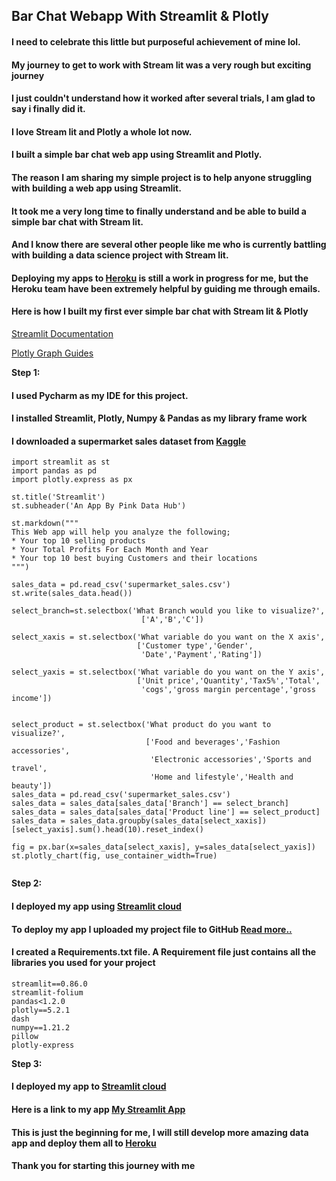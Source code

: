## Bar Chat Webapp With Streamlit & Plotly

#### I need to celebrate this little but purposeful achievement of mine lol.

#### My journey to get to work with Stream lit was a very rough but exciting journey

#### I just couldn't understand how it worked after several trials, I am glad to say i finally did it.

#### I love Stream lit and Plotly a whole lot now.

#### I built a simple bar chat web app using Streamlit and Plotly. 

#### The reason I am sharing my simple project is to help anyone struggling with building a web app using Streamlit.

#### It took me a very long time to finally understand and be able to build a simple bar chat with Stream lit.

#### And I know there are several other people like me who is currently battling with building a data science project with Stream lit.

#### Deploying my apps to [Heroku](https://www.heroku.com/) is still a work in progress for me, but the Heroku team have been extremely helpful by guiding me through emails.

#### Here is how I built my first ever simple bar chat with Stream lit & Plotly 

[Streamlit Documentation](https://docs.streamlit.io/)

[Plotly Graph Guides](https://plotly.com/python/)

**Step 1:**
#### I used Pycharm as my IDE for this project.

#### I installed Streamlit, Plotly, Numpy & Pandas as my library frame work

#### I downloaded a supermarket sales dataset from [Kaggle](https://www.kaggle.com/datasets)


```
import streamlit as st
import pandas as pd
import plotly.express as px

st.title('Streamlit')
st.subheader('An App By Pink Data Hub')

st.markdown("""
This Web app will help you analyze the following;
* Your top 10 selling products
* Your Total Profits For Each Month and Year
* Your top 10 best buying Customers and their locations
""")

sales_data = pd.read_csv('supermarket_sales.csv')
st.write(sales_data.head())

select_branch=st.selectbox('What Branch would you like to visualize?',
                             ['A','B','C'])

select_xaxis = st.selectbox('What variable do you want on the X axis',
                            ['Customer type','Gender',
                             'Date','Payment','Rating'])

select_yaxis = st.selectbox('What variable do you want on the Y axis',
                            ['Unit price','Quantity','Tax5%','Total',
                             'cogs','gross margin percentage','gross income'])


select_product = st.selectbox('What product do you want to visualize?',
                              ['Food and beverages','Fashion accessories',
                               'Electronic accessories','Sports and travel',
                               'Home and lifestyle','Health and beauty'])
sales_data = pd.read_csv('supermarket_sales.csv')
sales_data = sales_data[sales_data['Branch'] == select_branch]
sales_data = sales_data[sales_data['Product line'] == select_product]
sales_data = sales_data.groupby(sales_data[select_xaxis])[select_yaxis].sum().head(10).reset_index()

fig = px.bar(x=sales_data[select_xaxis], y=sales_data[select_yaxis])
st.plotly_chart(fig, use_container_width=True)


``` 

**Step 2:**
#### I deployed my app using [Streamlit cloud](https://share.streamlit.io/)

#### To deploy my app I uploaded my project file to GitHub [Read more..](https://github.com/Designegycreatives/streamlit_project.py)

#### I created a Requirements.txt file. A Requirement file just contains all the libraries you used for your project 

```
streamlit==0.86.0
streamlit-folium
pandas<1.2.0
plotly==5.2.1
dash
numpy==1.21.2
pillow
plotly-express
``` 
**Step 3:**
#### I deployed my app to [Streamlit cloud](https://share.streamlit.io/)

#### Here is a link to my app [My Streamlit App](https://share.streamlit.io/designegycreatives/streamlit_project.py/main)

#### This is just the beginning for me, I will still develop more amazing data app and deploy them all to  [Heroku](https://www.heroku.com/) 

#### Thank you for starting this journey with me  

